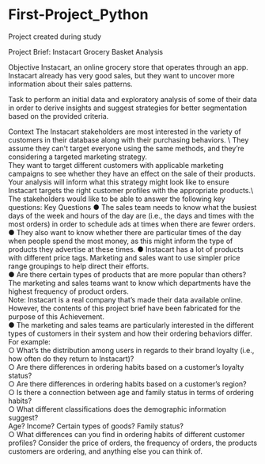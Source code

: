 # First-Project_Python
Project created during study 

Project Brief: Instacart Grocery Basket Analysis
  
Objective
Instacart, an online grocery store that operates through an app. 
Instacart already has very good sales, but they want to uncover more information about their sales patterns. 

Task
to perform an initial data and exploratory analysis of some of their data in order to derive insights and suggest strategies for better segmentation based on the provided criteria.

Context
The Instacart stakeholders are most interested in the variety of customers in their database along with their purchasing behaviors. \ 
They assume they can't target everyone using the same methods, and they’re considering a targeted marketing strategy. \
They want to target different customers with applicable marketing campaigns to see whether they have an effect on the sale of their products. Your analysis will inform what this strategy might look like to ensure Instacart targets the right customer profiles with the appropriate products.\ 
The stakeholders would like to be able to answer the following key questions:
Key Questions
● The sales team needs to know what the busiest days of the week and hours of the day are (i.e., the days and times with the most orders) in order to schedule ads at times when there are fewer orders.\
● They also want to know whether there are particular times of the day when people spend the most money, as this might inform the type of products they advertise at these times.
● Instacart has a lot of products with different price tags. Marketing and sales want to use simpler price range groupings to help direct their efforts.\
● Are there certain types of products that are more popular than others? The marketing and sales teams want to know which departments have the highest frequency of product orders.\
Note: Instacart is a real company that’s made their data available online. However, the contents of this project brief have been fabricated for the purpose of this Achievement.\
● The marketing and sales teams are particularly interested in the different types of customers in their system and how their ordering behaviors differ. For example:\
○ What’s the distribution among users in regards to their brand loyalty (i.e., how often do they return to Instacart)?\
○ Are there differences in ordering habits based on a customer’s loyalty status?\
○ Are there differences in ordering habits based on a customer’s region?\
○ Is there a connection between age and family status in terms of ordering
habits?\
○ What different classifications does the demographic information suggest?\
Age? Income? Certain types of goods? Family status?\
○ What differences can you find in ordering habits of different customer
profiles? Consider the price of orders, the frequency of orders, the products customers are ordering, and anything else you can think of.
